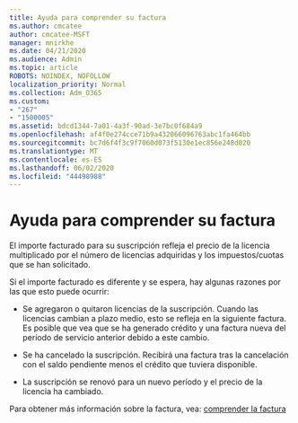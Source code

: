 ```yaml
---
title: Ayuda para comprender su factura
ms.author: cmcatee
author: cmcatee-MSFT
manager: mnirkhe
ms.date: 04/21/2020
ms.audience: Admin
ms.topic: article
ROBOTS: NOINDEX, NOFOLLOW
localization_priority: Normal
ms.collection: Adm_O365
ms.custom:
- "267"
- "1500005"
ms.assetid: bdcd1344-7a01-4a3f-90ad-3e7bc0f684a9
ms.openlocfilehash: af4f0e274cce71b9a432066096763abc1fa464bb
ms.sourcegitcommit: bc7d6f4f3c9f7060d073f5130e1ec856e248d020
ms.translationtype: MT
ms.contentlocale: es-ES
ms.lasthandoff: 06/02/2020
ms.locfileid: "44498988"
---
```

# <a name="help-understanding-your-bill"></a>Ayuda para comprender su factura

El importe facturado para su suscripción refleja el precio de la licencia multiplicado por el número de licencias adquiridas y los impuestos/cuotas que se han solicitado.
  
Si el importe facturado es diferente y se espera, hay algunas razones por las que esto puede ocurrir:
  
- Se agregaron o quitaron licencias de la suscripción. Cuando las licencias cambian a plazo medio, esto se refleja en la siguiente factura. Es posible que vea que se ha generado crédito y una factura nueva del período de servicio anterior debido a este cambio.

- Se ha cancelado la suscripción. Recibirá una factura tras la cancelación con el saldo pendiente menos el crédito que tuviera disponible.

- La suscripción se renovó para un nuevo período y el precio de la licencia ha cambiado.

Para obtener más información sobre la factura, vea: [comprender la factura](https://docs.microsoft.com/microsoft-365/commerce/billing-and-payments/understand-your-invoice2)